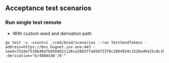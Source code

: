 ## Acceptance test scenarios

### Run single test remote
* With custom seed and derivation path
 
```
go test -v -count=1 ./cmd/bnsd/scenarios --run TestSendTokens -address=https://bns.hugnet.iov.one:443 -seed=752def518b49a7b0584821126ce26b5ffa656f3378c2064924c1526ed6425c8c1081ef6b63732b56cbbb3e38beae3868460b0780684d2a6ad23f5852229c1e68 -derivation="m/4804438'/0'"
```